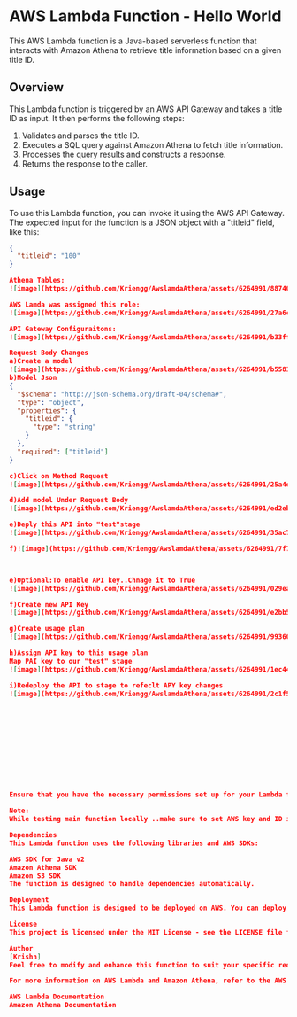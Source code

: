 # AWS Lambda Function - Hello World

This AWS Lambda function is a Java-based serverless function that interacts with Amazon Athena to retrieve title information based on a given title ID.

## Overview

This Lambda function is triggered by an AWS API Gateway and takes a title ID as input. It then performs the following steps:

1. Validates and parses the title ID.
2. Executes a SQL query against Amazon Athena to fetch title information.
3. Processes the query results and constructs a response.
4. Returns the response to the caller.

## Usage

To use this Lambda function, you can invoke it using the AWS API Gateway. The expected input for the function is a JSON object with a "titleid" field, like this:

```json
{
  "titleid": "100"
}

Athena Tables:
![image](https://github.com/Kriengg/AwslamdaAthena/assets/6264991/88740a54-e6b3-4fd6-b35c-6dc69c320464)

AWS Lamda was assigned this role:
![image](https://github.com/Kriengg/AwslamdaAthena/assets/6264991/27a6c569-c78f-46b9-bbdf-e26748eb0e7b)

API Gateway Configuraitons:
![image](https://github.com/Kriengg/AwslamdaAthena/assets/6264991/b33ffe9a-02cd-479e-ab38-4e98d9abe44d)

Request Body Changes
a)Create a model
![image](https://github.com/Kriengg/AwslamdaAthena/assets/6264991/b5581bb4-aaf5-4b36-9685-968f88259425)
b)Model Json
{
  "$schema": "http://json-schema.org/draft-04/schema#",
  "type": "object",
  "properties": {
    "titleid": {
      "type": "string"
    }
  },
  "required": ["titleid"]
}

c)Click on Method Request
![image](https://github.com/Kriengg/AwslamdaAthena/assets/6264991/25a4e71a-955e-49d8-960a-5a2f7c962457)

d)Add model Under Request Body
![image](https://github.com/Kriengg/AwslamdaAthena/assets/6264991/ed2eb19c-cfe7-4e7f-b798-fd422d62691c)

e)Deply this API into "test"stage
![image](https://github.com/Kriengg/AwslamdaAthena/assets/6264991/35ac7560-e95f-4ee4-92c6-e86c7eca6d59)

f)![image](https://github.com/Kriengg/AwslamdaAthena/assets/6264991/7f7d0ed7-c3e5-4fb5-8d5a-7d371d05b17b)



e)Optional:To enable API key..Chnage it to True
![image](https://github.com/Kriengg/AwslamdaAthena/assets/6264991/029ea87e-326e-4ddd-94f8-f7e51c10264b)

f)Create new API Key
![image](https://github.com/Kriengg/AwslamdaAthena/assets/6264991/e2bb523a-898c-4098-9d4e-cd9fbf140389)

g)Create usage plan
![image](https://github.com/Kriengg/AwslamdaAthena/assets/6264991/993600c4-5f90-43ea-8082-18109252698d)

h)Assign API key to this usage plan
Map PAI key to our "test" stage
![image](https://github.com/Kriengg/AwslamdaAthena/assets/6264991/1ec44f91-038a-4fff-b4ea-f5df311dc43b)

i)Redeploy the API to stage to refeclt APY key changes
![image](https://github.com/Kriengg/AwslamdaAthena/assets/6264991/2c1f5b4e-6fcc-491a-9d32-2d0eb6822599)












Ensure that you have the necessary permissions set up for your Lambda function to access Athena and other required AWS services.

Note:
While testing main function locally ..make sure to set AWS key and ID in your env variables

Dependencies
This Lambda function uses the following libraries and AWS SDKs:

AWS SDK for Java v2
Amazon Athena SDK
Amazon S3 SDK
The function is designed to handle dependencies automatically.

Deployment
This Lambda function is designed to be deployed on AWS. You can deploy it using the AWS Management Console, AWS CLI, or any CI/CD pipeline that supports AWS Lambda deployment.

License
This project is licensed under the MIT License - see the LICENSE file for details.

Author
[Krishn]
Feel free to modify and enhance this function to suit your specific requirements.

For more information on AWS Lambda and Amazon Athena, refer to the AWS documentation:

AWS Lambda Documentation
Amazon Athena Documentation


